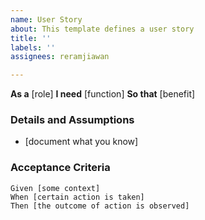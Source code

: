 ```yaml
---
name: User Story
about: This template defines a user story
title: ''
labels: ''
assignees: reramjiawan

---
```


**As a** [role]
**I need** [function]
**So that** [benefit]

### Details and Assumptions
 * [document what you know]

### Acceptance Criteria
```gherkin
Given [some context]
When [certain action is taken]
Then [the outcome of action is observed]
```
